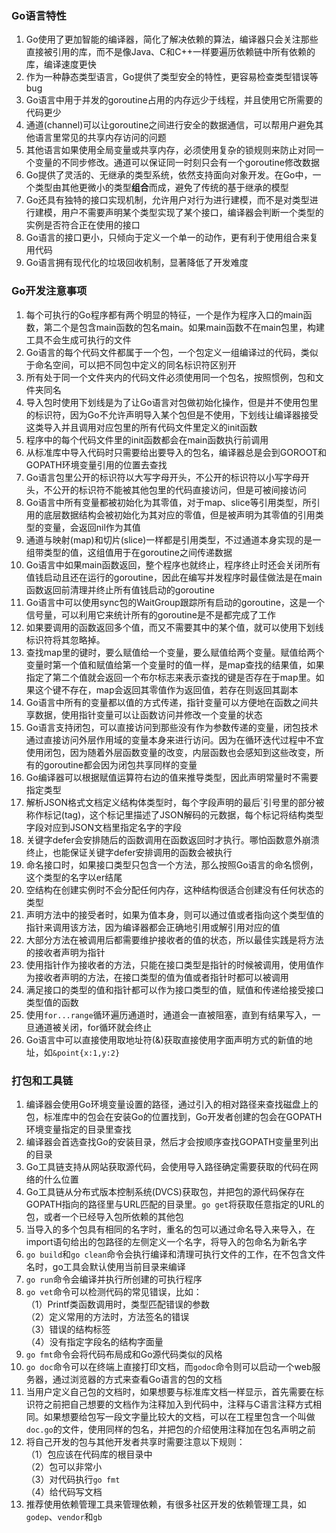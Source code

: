 ### Go语言特性
1. Go使用了更加智能的编译器，简化了解决依赖的算法，编译器只会关注那些直接被引用的库，而不是像Java、C和C++一样要遍历依赖链中所有依赖的库，编译速度更快
2. 作为一种静态类型语言，Go提供了类型安全的特性，更容易检查类型错误等bug
3. Go语言中用于并发的goroutine占用的内存远少于线程，并且使用它所需要的代码更少
4. 通道(channel)可以让goroutine之间进行安全的数据通信，可以帮用户避免其他语言里常见的共享内存访问的问题
5. 其他语言如果使用全局变量或共享内存，必须使用复杂的锁规则来防止对同一个变量的不同步修改。通道可以保证同一时刻只会有一个goroutine修改数据
6. Go提供了灵活的、无继承的类型系统，依然支持面向对象开发。在Go中，一个类型由其他更微小的类型**组合**而成，避免了传统的基于继承的模型
7. Go还具有独特的接口实现机制，允许用户对行为进行建模，而不是对类型进行建模，用户不需要声明某个类型实现了某个接口，编译器会判断一个类型的实例是否符合正在使用的接口
8. Go语言的接口更小，只倾向于定义一个单一的动作，更有利于使用组合来复用代码
9. Go语言拥有现代化的垃圾回收机制，显著降低了开发难度

### Go开发注意事项
1. 每个可执行的Go程序都有两个明显的特征，一个是作为程序入口的main函数，第二个是包含main函数的包名main。如果main函数不在main包里，构建工具不会生成可执行的文件
2. Go语言的每个代码文件都属于一个包，一个包定义一组编译过的代码，类似于命名空间，可以把不同包中定义的同名标识符区别开
3. 所有处于同一个文件夹内的代码文件必须使用同一个包名，按照惯例，包和文件夹同名
4. 导入包时使用下划线是为了让Go语言对包做初始化操作，但是并不使用包里的标识符，因为Go不允许声明导入某个包但是不使用，下划线让编译器接受这类导入并且调用对应包里的所有代码文件里定义的init函数
5. 程序中的每个代码文件里的init函数都会在main函数执行前调用
6. 从标准库中导入代码时只需要给出要导入的包名，编译器总是会到GOROOT和GOPATH环境变量引用的位置去查找
7. Go语言包里公开的标识符以大写字母开头，不公开的标识符以小写字母开头，不公开的标识符不能被其他包里的代码直接访问，但是可被间接访问
8. Go语言中所有变量都被初始化为其零值，对于map、slice等引用类型，所引用的底层数据结构会被初始化为其对应的零值，但是被声明为其零值的引用类型的变量，会返回nil作为其值
9. 通道与映射(map)和切片(slice)一样都是引用类型，不过通道本身实现的是一组带类型的值，这组值用于在goroutine之间传递数据
10. Go语言中如果main函数返回，整个程序也就终止，程序终止时还会关闭所有值钱启动且还在运行的goroutine，因此在编写并发程序时最佳做法是在main函数返回前清理并终止所有值钱启动的goroutine
11. Go语言中可以使用sync包的WaitGroup跟踪所有启动的goroutine，这是一个信号量，可以利用它来统计所有的goroutine是不是都完成了工作
12. 如果要调用的函数返回多个值，而又不需要其中的某个值，就可以使用下划线标识符将其忽略掉。
13. 查找map里的键时，要么赋值给一个变量，要么赋值给两个变量。赋值给两个变量时第一个值和赋值给第一个变量时的值一样，是map查找的结果值，如果指定了第二个值就会返回一个布尔标志来表示查找的键是否存在于map里。如果这个键不存在，map会返回其零值作为返回值，若存在则返回其副本
14. Go语言中所有的变量都以值的方式传递，指针变量可以方便地在函数之间共享数据，使用指针变量可以让函数访问并修改一个变量的状态
15. Go语言支持闭包，可以直接访问到那些没有作为参数传递的变量，闭包技术通过直接访问外层作用域的变量本身来进行访问。因为在循环迭代过程中不宜使用闭包，因为随着外层函数变量的改变，内层函数也会感知到这些改变，所有的goroutine都会因为闭包共享同样的变量
16. Go编译器可以根据赋值运算符右边的值来推导类型，因此声明常量时不需要指定类型
17. 解析JSON格式文档定义结构体类型时，每个字段声明的最后\`引号里的部分被称作标记(tag)，这个标记里描述了JSON解码的元数据，每个标记将结构类型字段对应到JSON文档里指定名字的字段
18. 关键字defer会安排随后的函数调用在函数返回时才执行。哪怕函数意外崩溃终止，也能保证关键字defer安排调用的函数会被执行
19. 命名接口时，如果接口类型只包含一个方法，那么按照Go语言的命名惯例，这个类型的名字以er结尾
20. 空结构在创建实例时不会分配任何内存，这种结构很适合创建没有任何状态的类型
21. 声明方法中的接受者时，如果为值本身，则可以通过值或者指向这个类型值的指针来调用该方法，因为编译器都会正确地引用或解引用对应的值
22. 大部分方法在被调用后都需要维护接收者的值的状态，所以最佳实践是将方法的接收者声明为指针
23. 使用指针作为接收者的方法，只能在接口类型是指针的时候被调用，使用值作为接收者声明的方法，在接口类型的值为值或者指针时都可以被调用
24. 满足接口的类型的值和指针都可以作为接口类型的值，赋值和传递给接受接口类型值的函数
25. 使用`for...range`循环遍历通道时，通道会一直被阻塞，直到有结果写入，一旦通道被关闭，for循环就会终止
26. Go语言中可以直接使用取地址符(&)获取直接使用字面声明方式的新值的地址，如`&point{x:1,y:2}`

### 打包和工具链
1. 编译器会使用Go环境变量设置的路径，通过引入的相对路径来查找磁盘上的包，标准库中的包会在安装Go的位置找到，Go开发者创建的包会在GOPATH环境变量指定的目录里查找
2. 编译器会首选查找Go的安装目录，然后才会按顺序查找GOPATH变量里列出的目录
3. Go工具链支持从网站获取源代码，会使用导入路径确定需要获取的代码在网络的什么位置
4. Go工具链从分布式版本控制系统(DVCS)获取包，并把包的源代码保存在GOPATH指向的路径里与URL匹配的目录里。`go get`将获取任意指定的URL的包，或者一个已经导入包所依赖的其他包
5. 当导入的多个包具有相同的名字时，重名的包可以通过命名导入来导入，在import语句给出的包路径的左侧定义一个名字，将导入的包命名为新名字
6. `go build`和`go clean`命令会执行编译和清理可执行文件的工作，在不包含文件名时，go工具会默认使用当前目录来编译
7. `go run`命令会编译并执行所创建的可执行程序
8. `go vet`命令可以检测代码的常见错误，比如：  
（1）Printf类函数调用时，类型匹配错误的参数  
（2）定义常用的方法时，方法签名的错误  
（3）错误的结构标签  
（4）没有指定字段名的结构字面量
9. `go fmt`命令会将代码布局成和Go源代码类似的风格
10. `go doc`命令可以在终端上直接打印文档，而`godoc`命令则可以启动一个web服务器，通过浏览器的方式来查看Go语言的包的文档
11. 当用户定义自己包的文档时，如果想要与标准库文档一样显示，首先需要在标识符之前把自己想要的文档作为注释加入到代码中，注释与C语言注释方式相同。如果想要给包写一段文字量比较大的文档，可以在工程里包含一个叫做`doc.go`的文件，使用同样的包名，并把包的介绍使用注释加在包名声明之前
12. 将自己开发的包与其他开发者共享时需要注意以下规则：  
（1）包应该在代码库的根目录中  
（2）包可以非常小  
（3）对代码执行`go fmt`  
（4）给代码写文档
13. 推荐使用依赖管理工具来管理依赖，有很多社区开发的依赖管理工具，如`godep`、`vendor`和`gb`